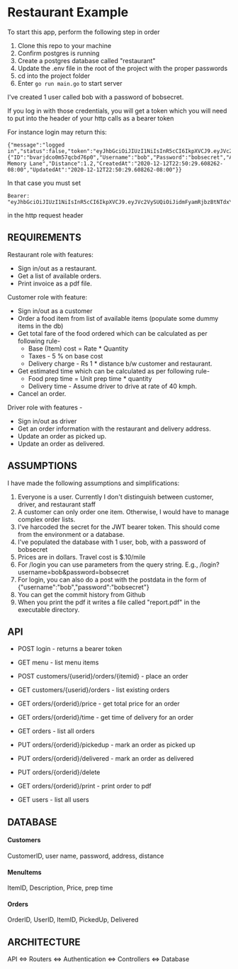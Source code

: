 # Restaurant Example

To start this app, perform the following step in order

1. Clone this repo to your machine
1. Confirm postgres is running
1. Create a postgres database called "restaurant"
1. Update the .env file in the root of the project with the proper passwords
1. cd into the project folder
1. Enter `go run main.go` to start server

I've created 1 user called bob with a password of bobsecret.

If you log in with those credentials, you will get a token which you will need to put into the header of your http calls as a bearer token

For instance login may return this:

```
{"message":"logged in","status":false,"token":"eyJhbGciOiJIUzI1NiIsInR5cCI6IkpXVCJ9.eyJVc2VySUQiOiJidmFyamRjbzBtNTdxY2JkNzZwMCIsIlVzZXJuYW1lIjoiYm9iIiwiZXhwIjoxNjEzODk4MDg2fQ.X7ukZNIO8sdVXrMFEg4s_UgZwf1JBElO_6lcfCPbSD4","user":{"ID":"bvarjdco0m57qcbd76p0","Username":"bob","Password":"bobsecret","Address":"4 Memory Lane","Distance":1.2,"CreatedAt":"2020-12-12T22:50:29.608262-08:00","UpdatedAt":"2020-12-12T22:50:29.608262-08:00"}}
```

In that case you must set

```
Bearer: "eyJhbGciOiJIUzI1NiIsInR5cCI6IkpXVCJ9.eyJVc2VySUQiOiJidmFyamRjbzBtNTdxY2JkNzZwMCIsIlVzZXJuYW1lIjoiYm9iIiwiZXhwIjoxNjEzODk4MDg2fQ.X7ukZNIO8sdVXrMFEg4s_UgZwf1JBElO_6lcfCPbSD4"
```

in the http request header

## REQUIREMENTS

Restaurant role with features:

- Sign in/out as a restaurant.
- Get a list of available orders.
- Print invoice as a pdf file.

Customer role with feature:

- Sign in/out as a customer
- Order a food item from list of available items (populate some dummy items in the db)
- Get total fare of the food ordered which can be calculated as per following rule-
  - Base (Item) cost = Rate \* Quantity
  - Taxes - 5 % on base cost
  - Delivery charge - Rs 1 \* distance b/w customer and restaurant.
- Get estimated time which can be calculated as per following rule-
  - Food prep time = Unit prep time \* quantity
  - Delivery time - Assume driver to drive at rate of 40 kmph.
- Cancel an order.

Driver role with features -

- Sign in/out as driver
- Get an order information with the restaurant and delivery address.
- Update an order as picked up.
- Update an order as delivered.

## ASSUMPTIONS

I have made the following assumptions and simplifications:

1.  Everyone is a user. Currently I don't distinguish between customer, driver, and restaurant staff
1.  A customer can only order one item. Otherwise, I would have to manage complex order lists.
1.  I've harcoded the secret for the JWT bearer token. This should come from the environment or a database.
1.  I've populated the database with 1 user, bob, with a password of bobsecret
1.  Prices are in dollars. Travel cost is $.10/mile
1.  For /login you can use parameters from the query string. E.g., /login?username=bob&password=bobsecret
1.  For login, you can also do a post with the postdata in the form of {"username":"bob","password":"bobsecret"}
1.  You can get the commit history from Github
1.  When you print the pdf it writes a file called "report.pdf" in the executable directory.

## API

- POST login - returns a bearer token
- GET menu - list menu items

- POST customers/{userid}/orders/{itemid} - place an order
- GET customers/{userid}/orders - list existing orders

- GET orders/{orderid}/price - get total price for an order
- GET orders/{orderid}/time - get time of delivery for an order

- GET orders - list all orders
- PUT orders/{orderid}/pickedup - mark an order as picked up
- PUT orders/{orderid}/delivered - mark an order as delivered
- PUT orders/{orderid}/delete
- GET orders/{orderid}/print - print order to pdf

- GET users - list all users

## DATABASE

#### Customers

CustomerID, user name, password, address, distance

#### MenuItems

ItemID, Description, Price, prep time

#### Orders

OrderID, UserID, ItemID, PickedUp, Delivered

## ARCHITECTURE

API <=> Routers <=> Authentication <=> Controllers <=> Database
